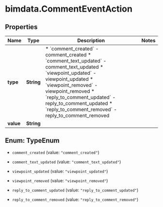 # bimdata.CommentEventAction

## Properties

Name | Type | Description | Notes
------------ | ------------- | ------------- | -------------
**type** | **String** | * &#x60;comment_created&#x60; - comment_created * &#x60;comment_text_updated&#x60; - comment_text_updated * &#x60;viewpoint_updated&#x60; - viewpoint_updated * &#x60;viewpoint_removed&#x60; - viewpoint_removed * &#x60;reply_to_comment_updated&#x60; - reply_to_comment_updated * &#x60;reply_to_comment_removed&#x60; - reply_to_comment_removed | 
**value** | **String** |  | 



## Enum: TypeEnum


* `comment_created` (value: `"comment_created"`)

* `comment_text_updated` (value: `"comment_text_updated"`)

* `viewpoint_updated` (value: `"viewpoint_updated"`)

* `viewpoint_removed` (value: `"viewpoint_removed"`)

* `reply_to_comment_updated` (value: `"reply_to_comment_updated"`)

* `reply_to_comment_removed` (value: `"reply_to_comment_removed"`)




